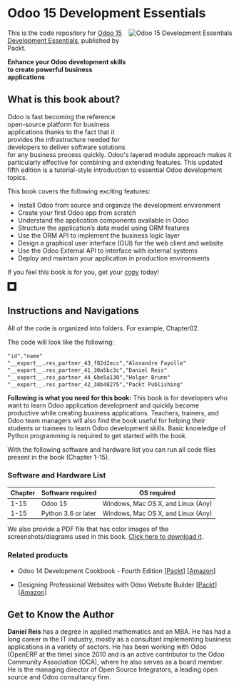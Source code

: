 # Odoo 15 Development Essentials

<a href="https://www.packtpub.com/product/odoo-15-development-essentials-fifth-edition/9781800200067?utm_source=github&utm_medium=repository&utm_campaign=9781800200067"><img src="https://static.packt-cdn.com/products/9781800200067/cover/smaller" alt="Odoo 15 Development Essentials" height="256px" align="right"></a>

This is the code repository for [Odoo 15 Development Essentials](https://www.packtpub.com/product/odoo-15-development-essentials-fifth-edition/9781800200067?utm_source=github&utm_medium=repository&utm_campaign=9781800200067), published by Packt.

**Enhance your Odoo development skills to create powerful business applications**

## What is this book about?
Odoo is fast becoming the reference open-source platform for business applications thanks to the fact that it provides the infrastructure needed for developers to deliver software solutions for any business process quickly. Odoo's layered module approach makes it particularly effective for combining and extending features. This updated fifth edition is a tutorial-style introduction to essential Odoo development topics. 

This book covers the following exciting features:
* Install Odoo from source and organize the development environment
* Create your first Odoo app from scratch
* Understand the application components available in Odoo
* Structure the application’s data model using ORM features
* Use the ORM API to implement the business logic layer
* Design a graphical user interface (GUI) for the web client and website
* Use the Odoo External API to interface with external systems
* Deploy and maintain your application in production environments

If you feel this book is for you, get your [copy](https://www.amazon.com/dp/1800200064) today!

<a href="https://www.packtpub.com/?utm_source=github&utm_medium=banner&utm_campaign=GitHubBanner"><img src="https://raw.githubusercontent.com/PacktPublishing/GitHub/master/GitHub.png" 
alt="https://www.packtpub.com/" border="5" /></a>

## Instructions and Navigations
All of the code is organized into folders. For example, Chapter02.

The code will look like the following:
```
"id","name"
"__export__.res_partner_43_f82d2ecc","Alexandre Fayolle"
"__export__.res_partner_41_30a5bc3c","Daniel Reis"
"__export__.res_partner_44_6be5a130","Holger Brunn"
"__export__.res_partner_42_38b48275","Packt Publishing"
```

**Following is what you need for this book:**
This book is for developers who want to learn Odoo application development and quickly become productive while creating business applications. Teachers, trainers, and Odoo team managers will also find the book useful for helping their students or trainees to learn Odoo development skills. Basic knowledge of Python programming is required to get started with the book

With the following software and hardware list you can run all code files present in the book (Chapter 1-15).
### Software and Hardware List
| Chapter | Software required | OS required |
| -------- | ------------------------------------ | ----------------------------------- |
| 1-15 | Odoo 15 | Windows, Mac OS X, and Linux (Any) |
| 1-15 | Python 3.6 or later | Windows, Mac OS X, and Linux (Any) |

We also provide a PDF file that has color images of the screenshots/diagrams used in this book. [Click here to download it]( https://static.packt-cdn.com/downloads/9781800200067_ColorImages.pdf).

### Related products
* Odoo 14 Development Cookbook - Fourth Edition [[Packt]](https://www.packtpub.com/product/odoo-14-development-cookbook-fourth-edition/9781800200319?utm_source=github&utm_medium=repository&utm_campaign=9781800200319) [[Amazon]](https://www.amazon.com/dp/1800200315)

* Designing Professional Websites with Odoo Website Builder [[Packt]](https://www.packtpub.com/product/designing-professional-websites-with-odoo-website-builder/9781801078122?utm_source=github&utm_medium=repository&utm_campaign=9781801078122) [[Amazon]](https://www.amazon.com/dp/1801078122)

## Get to Know the Author
**Daniel Reis**
has a degree in applied mathematics and an MBA. He has had a long career in the IT industry, mostly as a consultant implementing business applications in a variety of sectors.
He has been working with Odoo (OpenERP at the time) since 2010 and is an active contributor to the Odoo Community Association (OCA), where he also serves as a board member.
He is the managing director of Open Source Integrators, a leading open source and Odoo consultancy firm.

